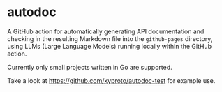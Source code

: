 # autodoc

A GitHub action for automatically generating API documentation and checking in the resulting Markdown file into the `github-pages` directory, using LLMs (Large Language Models) running locally within the GitHub action.

Currently only small projects written in Go are supported.

Take a look at https://github.com/xyproto/autodoc-test for example use.
